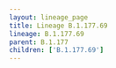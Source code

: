 ```yaml
---
layout: lineage_page
title: Lineage B.1.177.69
lineage: B.1.177.69
parent: B.1.177
children: ['B.1.177.69']
---
```

